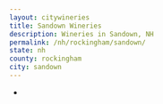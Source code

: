 ```yaml
---
layout: citywineries
title: Sandown Wineries
description: Wineries in Sandown, NH
permalink: /nh/rockingham/sandown/
state: nh
county: rockingham
city: sandown
---
```

-
